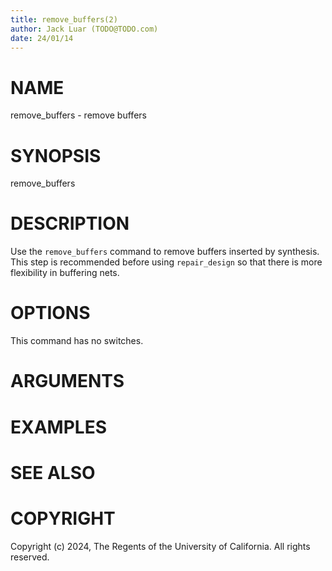 ```yaml
---
title: remove_buffers(2)
author: Jack Luar (TODO@TODO.com)
date: 24/01/14
---
```


# NAME

remove_buffers - remove buffers

# SYNOPSIS

remove_buffers


# DESCRIPTION

Use the `remove_buffers` command to remove buffers inserted by synthesis. This
step is recommended before using `repair_design` so that there is more flexibility
in buffering nets.

# OPTIONS

This command has no switches.

# ARGUMENTS

# EXAMPLES

# SEE ALSO

# COPYRIGHT

Copyright (c) 2024, The Regents of the University of California. All rights reserved.
